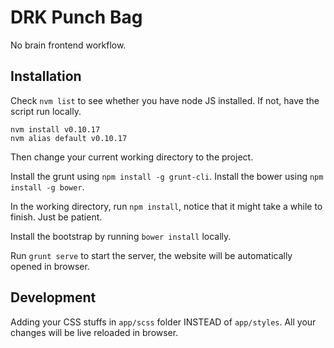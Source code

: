 # DRK Punch Bag

No brain frontend workflow.

## Installation

Check `nvm list` to see whether you have node JS installed. If not, have the script run locally.

```
nvm install v0.10.17
nvm alias default v0.10.17
```

Then change your current working directory to the project.

Install the grunt using `npm install -g grunt-cli`.
Install the bower using `npm install -g bower`.

In the working directory, run `npm install`, notice that it might take a while to finish. Just be patient.

Install the bootstrap by running `bower install` locally.

Run `grunt serve` to start the server, the website will be automatically opened in browser.

## Development

Adding your CSS stuffs in `app/scss` folder INSTEAD of `app/styles`. All your changes will be live reloaded in browser.
